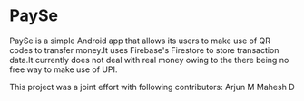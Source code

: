 # PaySe
PaySe is a simple Android app that allows its users to make use of QR codes to transfer money.It uses Firebase's Firestore to store transaction data.It currently does not deal with real money owing to the there being no free way to make use of UPI.

This project was a joint effort with following contributors:
Arjun M
Mahesh D
